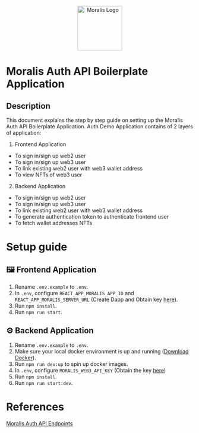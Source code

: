 <p align="center">
<a  href="https://moralis.io/"  target="blank"><img  src="https://lh3.googleusercontent.com/fife/AAWUweVoQvbHEznFr4NnSyqUqTYduklV2LKygrelaD6K5-6jUt1eKVol3VZGSAGNt4m13HLKFM0CjowxtUbSWiqsCEskZ2dLAlt8vf8U1nkNYpq308x8H6ZnxRyMtoTR2PP3j-LoUOcnrO41mPn9N2BHddduEdCkhTH0755BhlhTTDk0w51vhfuusJe-FWY2mCqj2nJnvNz_rirc-PYnaYIuFkL2Q9h2DAIJomzuVyQN7dZdiPOAfyn89MG4neNBXoBKsV21CCaqBLKZZ9_aGKcMBNmEQ_RzbWcgPmfQsAdS3cz_ZqW13E6RHWjRqUcq-42Vezr_ar8DOYKcJhqA_cHogYoTM0JaciIO8qhJaLpLyU5tgOUnqEJCUHdHw9XRuWYLzfPk0siZfrnoiEmGU8PlsCohQtvZEt3TSRP55zVM5o_pelJ1mSTRIHECttYI8HhuPcAfn1BMHEdoUpAN8F3loG5LalulLpabH2XJOjyrb01kh9XXjiHKUhw5J3XlbJp2ZBWsW2zQEZ2Z82LDlFcDu0ppcSQCPrUVrPwiQR7pJgS5oVoNVN755s5WBCcdxlL5BjYhrTcH8ZNPtU7y9H8keNd775n9d8rxVjrer4JgZa377GN_MA-mztKMrxJ2XzaGK0R0qklaTLfK1Zcxox0tm1yvNVeafTkbBL4o1uyjN5zuR7QqKx4c-EId-LPaa0uiquHO5HZi4TexQ7BhKA_HOt6VIsSRjh67OxOy2Iw2iuV4bisNCznmfQcSrwKBvI4GY6QCvJGbFFNtyujYwske9lYZQApXgO2QNOSw9N9WscfCYclCEp-irS9qjJC9l-elwkT_CEqEbOIbaG2Coo8pUGYgcokHncSfIkWx_GSfj3V35V3GI2grS_wzgItY3WoEubqI3rpixdUTaeR4RwPIrn7G_m8qmj9EmTHFJGIV7Fs-gR8sBwiBWnjM0JqKWm1m3Q9bjYmlCtg2zeMyZsRj7OxEXN3OZWIjon3CXCFAa7pz3AiSZY7MvykdSbbiCyh-TUR91tVSJy50DRuZA2Y_V6qFM--mm-w_TTC2eOphKowsHguNhzmBJcXuzrwALGFb1NgHwcq8bfll7piFa365dM0MyQMGGzFdJ-TCoazzycc5tbBTO_9isLU5xVixUUhThyErUm16maZbt8filTpF3zzL0J8MnqY3Hoe_vQiEfQ57Du5S_5ZZht6Uf8ViVC16P57NCDXg6eZSeh2HHYptlFt95elCLhHduiHoBbPbdvbmdWeScftYXGbNXNKv0BxxJrnv4G3MaxNw8jfa6FI2i3T-0qupk0tJSzGD8rxJd9Qy=w3840-h2070" width="120" alt="Moralis Logo" /></a>
</p>

  
# Moralis Auth API Boilerplate Application

## Description
This document explains the step by step guide on setting up the Moralis Auth API Boilerplate Application.
Auth Demo Application contains of 2 layers of application:
1) Frontend Application
* To sign in/sign up web2 user
* To sign in/sign up web3 user
* To link existing web2 user with web3 wallet address
* To view NFTs of web3 user
2) Backend Application
* To sign in/sign up web2 user
* To sign in/sign up web3 user
* To link existing web2 user with web3 wallet address
* To generate authentication token to authenticate frontend user
* To fetch wallet addresses NFTs

# Setup guide

## :framed_picture: Frontend Application
1) Rename `.env.example` to `.env`.
2) In `.env`, configure `REACT_APP_MORALIS_APP_ID` and `REACT_APP_MORALIS_SERVER_URL` (Create Dapp and Obtain key [here](https://admin.moralis.io/dapps)).
3) Run `npm install`.
4) Run `npm run start`.

## :gear: Backend Application
1) Rename `.env.example` to `.env`.
2) Make sure your local docker environment is up and running ([Download Docker](https://docs.docker.com/get-docker/)).
3) Run `npm run dev:up` to spin up docker images.
4) In `.env`, configure `MORALIS_WEB3_API_KEY` (Obtain the key [here](https://admin.moralis.io/web3apis))
4) Run `npm install`.
5) Run `npm run start:dev`.

# References
[Moralis Auth API Endpoints](https://authapi.moralis.io/api-docs)
